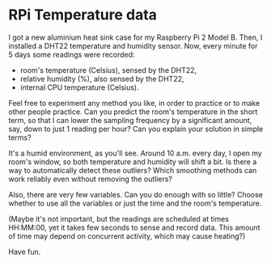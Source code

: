 # RPi Temperature data

I got a new aluminium heat sink case for my Raspberry Pi 2 Model B. Then, I installed a DHT22 temperature and humidity sensor. Now, every minute for 5 days some readings were recorded:

* room's temperature (Celsius), sensed by the DHT22,
* relative humidity (%), also sensed by the DHT22,
* internal CPU temperature (Celsius).

Feel free to experiment any method you like, in order to practice or to make other people practice. Can you predict the room's temperature in the short term, so that I can lower the sampling frequency by a significant amount, say, down to just 1 reading per hour? Can you explain your solution in simple terms?

It's a humid environment, as you'll see. Around 10 a.m. every day, I open my room's window, so both temperature and humidity will shift a bit. Is there a way to automatically detect these outliers? Which smoothing methods can work reliably even without removing the outliers?

Also, there are very few variables. Can you do enough with so little? Choose whether to use all the variables or just the time and the room's temperature.

(Maybe it's not important, but the readings are scheduled at times HH:MM:00, yet it takes few seconds to sense and record data. This amount of time may depend on concurrent activity, which may cause heating?)

Have fun.
